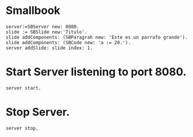 # Smallbook

```smalltalk
server:=SBServer new: 8080.
slide := SBSlide new:'Titulo'.
slide addComponents: (SBParagrah new: 'Este es un parrafo grande').
slide addComponents: (SBCode new: 'a := 20.').
server addSlide: slide index: 1.
```

# Start Server listening to port 8080.
```smalltalk
server start. 
```
# Stop Server.
```smalltalk
server stop.
```
